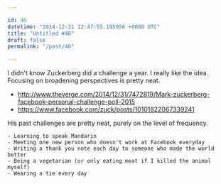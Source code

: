 ```yaml
---

id: 46
datetime: "2014-12-31 12:47:55.195956 +0000 UTC"
title: "Untitled #46"
draft: false
permalink: "/post/46"

---
```


I didn't know Zuckerberg did a challenge a year. I really like the idea. Focusing on broadening perspectives is pretty neat.

 - http://www.theverge.com/2014/12/31/7472819/Mark-zuckerberg-facebook-personal-challenge-poll-2015
 - https://www.facebook.com/zuck/posts/10101822067339241

His past challenges are pretty neat, purely on the level of frequency.

```
- Learning to speak Mandarin
- Meeting one new person who doesn't work at Facebook everyday
- Writing a thank you note each day to someone who made the world better
- Being a vegetarian (or only eating meat if I killed the animal myself)
- Wearing a tie every day
```

